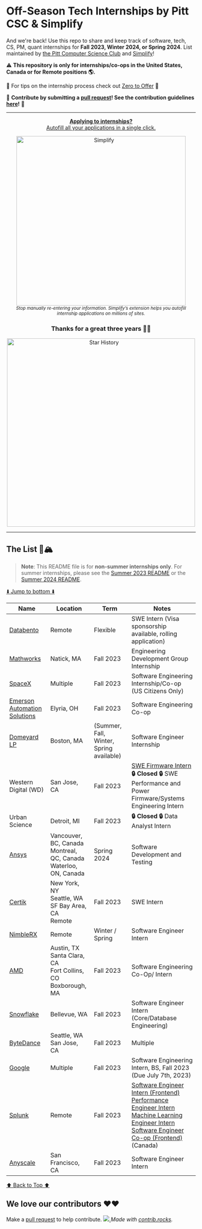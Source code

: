 # Off-Season Tech Internships by Pitt CSC & Simplify
And we're back! Use this repo to share and keep track of software, tech, CS, PM, quant internships for **Fall 2023, Winter 2024, or Spring 2024**. List maintained by [the Pitt Computer Science Club](https://pittcsc.org/) and [Simplify](https://simplify.jobs/)!

:warning: **This repository is only for internships/co-ops in the United States, Canada or for Remote positions :earth_americas:.**

🧠 For tips on the internship process check out [Zero to Offer](https://www.pittcs.wiki/zero-to-offer) 🧠

🙏 **Contribute by submitting a [pull request](https://github.com/susam/gitpr#create-pull-request)! See the contribution guidelines [here](https://github.com/pittcsc/Summer2024-Internships/blob/dev/CONTRIBUTING.md)!** 🙏

---
<div align="center">
  <p>
    <a href="https://simplify.jobs/?utm_source=pittcsc&utm_medium=internships_repo">
      <b>Applying to internships?</b>
      <br>
      Autofill all your applications in a single click.
      <br>
      <div>
        <a href="https://simplify.jobs/?utm_source=pittcsc&utm_medium=internships_repo">
          <img src="https://res.cloudinary.com/dpeo4xcnc/image/upload/v1636594918/simplify_pittcsc.png" width="450" alt="Simplify">
        </a>
      </div>
    </a>
    <sub><i>Stop manually re-entering your information. Simplify’s extension helps you autofill internship applications on millions of sites.</i></sub>
  </p>
</div>

<div align="center">
  <h3>
    Thanks for a great three years 💖💖
  </h3>
  <p>
    <img src="https://api.star-history.com/svg?repos=pittcsc/Summer2024-Internships&type=Date" width="500" alt="Star History">
  </p>
</div>

---

## The List 🚴🏔
> **Note**:
> This README file is for **non-summer internships only**. For summer internships, please see the [Summer 2023 README](https://github.com/pittcsc/Summer2024-Internships/blob/dev/README-2023.md) or the [Summer 2024 README](https://github.com/pittcsc/Summer2024-Internships/blob/dev/README.md).

[⬇️ Jump to bottom ⬇️](https://github.com/pittcsc/Summer2024-Internships/blob/dev/README-Off-Season.md#we-love-our-contributors-%EF%B8%8F%EF%B8%8F)
<!-- Please leave a one line gap between this and the table -->

| Name | Location | Term | Notes |
| ---- | -------- | ---- | ----- |
| [Databento](https://boards.greenhouse.io/databento/jobs/4374815?) | Remote | Flexible | SWE Intern (Visa sponsorship available, rolling application) |
| [Mathworks](https://www.mathworks.com/company/jobs/opportunities/25610-multiple-openings-engineering-development-group-internship) | Natick, MA | Fall 2023 | Engineering Development Group Internship |
| [SpaceX](https://boards.greenhouse.io/spacex/jobs/6675035002) | Multiple | Fall 2023 | Software Engineering Internship/Co-op (US Citizens Only) |
| [Emerson Automation Solutions](https://hdjq.fa.us2.oraclecloud.com/hcmUI/CandidateExperience/en/sites/CX_1/requisitions/preview/23007214) | Elyria, OH | Fall 2023 | Software Engineering Co-op |
| [Domeyard LP](https://boards.greenhouse.io/domeyard/jobs/1079185) | Boston, MA | (Summer, Fall, Winter, Spring available) | Software Engineer Internship |
| Western Digital (WD) | San Jose, CA | Fall 2023 | [SWE Firmware Intern](https://jobs.smartrecruiters.com/WesternDigital/743999910364988-fall-2023-software-engineering-firmware-intern) <br/> **🔒 Closed 🔒** SWE Performance and Power Firmware/Systems Engineering Intern |
| Urban Science | Detroit, MI | Fall 2023 | **🔒 Closed 🔒** Data Analyst Intern |
| [Ansys](https://careers.ansys.com/job/Vancouver-Spring-2024-Electronics-Intern-Software-Development-and-Testing-(BSMS)-Brit-V6E2M6/1026739100) | Vancouver, BC, Canada <br/> Montreal, QC, Canada <br/> Waterloo, ON, Canada | Spring 2024 | Software Development and Testing|
| [Certik](https://jobs.lever.co/certik/cc4bc2b7-ee87-43be-81c9-09c8b0411a7e) | New York, NY <br/> Seattle, WA <br/> SF Bay Area, CA <br/> Remote | Fall 2023 | SWE Intern |
| [NimbleRX](https://jobs.lever.co/nimblerx/f1b1c7ab-60f4-4051-93ea-d2dbba1cee9c) | Remote | Winter / Spring | Software Engineer Intern |
| [AMD](https://careers.amd.com/careers-home/jobs/30339) | Austin, TX <br/> Santa Clara, CA <br/> Fort Collins, CO <br/> Boxborough, MA | Fall 2023 | Software Engineering Co-Op/ Intern |
| [Snowflake](https://careers.snowflake.com/us/en/job/SNCOUS6699859002EXTERNALENUS/Software-Engineer-Intern-Core-Database-Engineering-Fall-2023) | Bellevue, WA | Fall 2023 | Software Engineer Intern (Core/Database Engineering) |
| [ByteDance](https://jobs.bytedance.com/en/position?keywords=Software&category=&location=&project=7129361493955135774&type=2%2C3) | Seattle, WA <br/> San Jose, CA | Fall 2023 | Multiple |
| [Google](https://www.google.com/about/careers/applications/jobs/results/112296166315434694/) | Multiple | Fall 2023 | Software Engineering Intern, BS, Fall 2023 (Due July 7th, 2023) |
| [Splunk](https://www.splunk.com/en_us/careers/search-jobs.html?team=Early%20Talent&keyword=Engineer) | Remote | Fall 2023 | [Software Engineer Intern (Frontend)](https://www.splunk.com/en_us/careers/jobs/software-engineer-intern-frontend-27692.html) <br/> [Performance Engineer Intern](https://www.splunk.com/en_us/careers/jobs/performance-engineer-intern-remote-27771.html) <br/> [Machine Learning Engineer Intern](https://www.splunk.com/en_us/careers/jobs/machine-learning-engineer-intern-27754.html) <br/> [Software Engineer Co-op (Frontend)](https://www.splunk.com/en_us/careers/jobs/software-engineer-coop-frontend-27752.html) (Canada) |
| [Anyscale](https://jobs.lever.co/anyscale/78a003a6-221a-4414-bf95-7c734cbfc4d9) | San Francisco, CA | Fall 2023 | Software Engineer Intern | 

<!-- Please leave a one line gap between this and the table -->
[⬆️ Back to Top ⬆️](https://github.com/pittcsc/Summer2024-Internships/blob/dev/README-Off-Season.md#the-list-)

## We love our contributors ❤️❤️
Make a [pull request](https://github.com/susam/gitpr#create-pull-request) to help contribute.
<a href="https://github.com/pittcsc/Summer2024-Internships/graphs/contributors">
  <img src="https://contrib.rocks/image?repo=pittcsc/Summer2024-Internships&columns=24&max=480"/>
</a>
*Made with [contrib.rocks](https://contrib.rocks).*
